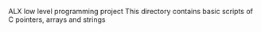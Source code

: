 ALX low level programming project
This directory contains basic scripts of C pointers, arrays and strings 
